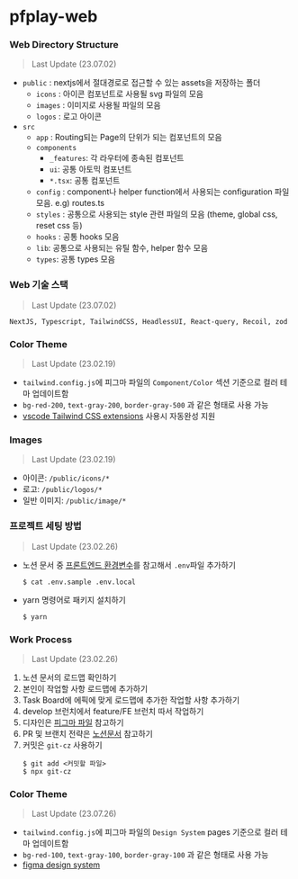 # pfplay-web

### Web Directory Structure



> Last Update (23.07.02)

- `public` : nextjs에서 절대경로로 접근할 수 있는 assets을 저장하는 폴더
  - `icons` : 아이콘 컴포넌트로 사용될 svg 파일의 모음
  - `images` : 이미지로 사용될 파일의 모음
  - `logos` : 로고 아이콘
- `src`
  - `app` : Routing되는 Page의 단위가 되는 컴포넌트의 모음
  - `components`
    - `_features`: 각 라우터에 종속된 컴포넌트
    - `ui`: 공통 아토믹 컴포넌트
    - `*.tsx`: 공통 컴포넌트
  - `config` : component나 helper function에서 사용되는 configuration 파일 모음. e.g) routes.ts
  - `styles` : 공통으로 사용되는 style 관련 파일의 모음 (theme, global css, reset css 등)
  - `hooks` : 공통 hooks 모음
  - `lib`: 공통으로 사용되는 유틸 함수, helper 함수 모음
  - `types`: 공통 types 모음

### Web 기술 스택

> Last Update (23.07.02)

`NextJS, Typescript, TailwindCSS, HeadlessUI, React-query, Recoil, zod`

### Color Theme

> Last Update (23.02.19)

- `tailwind.config.js`에 피그마 파일의 `Component/Color` 섹션 기준으로 컬러 테마 업데이트함
- `bg-red-200`, `text-gray-200`, `border-gray-500` 과 같은 형태로 사용 가능
- [vscode Tailwind CSS extensions](https://marketplace.visualstudio.com/items?itemName=bradlc.vscode-tailwindcss) 사용시 자동완성 지원

### Images

> Last Update (23.02.19)

- 아이콘: `/public/icons/*`
- 로고: `/public/logos/*`
- 일반 이미지: `/public/image/*`

### 프로젝트 세팅 방법

> Last Update (23.02.26)

- 노션 문서 중 [프론트엔드 환경변수](https://www.notion.so/pfplay/3ad552e5b35845c492146605159cc418?pvs=4)를 참고해서 `.env`파일 추가하기
  ```
  $ cat .env.sample .env.local
  ```
- yarn 명령어로 패키지 설치하기
  ```
  $ yarn
  ```

### Work Process

> Last Update (23.02.26)

1. 노션 문서의 로드맵 확인하기
2. 본인이 작업할 사항 로드맵에 추가하기
3. Task Board에 에픽에 맞게 로드맵에 추가한 작업할 사항 추가하기
4. develop 브런치에서 feature/FE 브런치 따서 작업하기
5. 디자인은 [피그마 파일](https://www.figma.com/file/PrQd76USwYaa2gQ2uN2yyZ/PFPlay-GUI?node-id=1%3A10) 참고하기
6. PR 및 브랜치 전략은 [노션문서](https://www.notion.so/pfplay/Git-43050745466b4f749421de4cab55f831?pvs=4) 참고하기
7. 커밋은 `git-cz` 사용하기
   ```shell
   $ git add <커밋할 파일>
   $ npx git-cz
   ```

### Color Theme

> Last Update (23.07.26)

- `tailwind.config.js`에 피그마 파일의 `Design System` pages 기준으로 컬러 테마 업데이트함
- `bg-red-100`, `text-gray-100`, `border-gray-100` 과 같은 형태로 사용 가능
- [figma design system](https://www.figma.com/file/9I5PR6OqN8cHJ7WVTOKe00/PFPlay-GUI-%EC%84%A4%EA%B3%84%EC%84%9C-%ED%95%A9%EB%B3%B8?type=design&node-id=1-17&mode=design&t=QqCaaHhIdHcQ4KoN-0)
